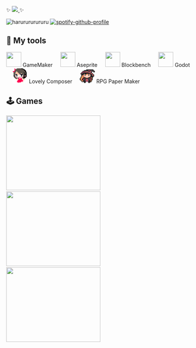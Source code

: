 ✨ <a href="https://www.patreon.com/harutofun" target="_blank">
  <img src="https://raw.githubusercontent.com/elsiehupp/patron-buttons/master/svg/become_a_patron_4x1_coral_logo_white_text_on_black.svg" width="300" />
</a>  ✨

![harurururururu](https://steam-stat.vercel.app/api?profileName=harurururururu) 
[![spotify-github-profile](https://spotify-github-profile.kittinanx.com/api/view?uid=31zlyknw4bfc6j5d7x7u7nh6ubm4&cover_image=false&theme=default&show_offline=true&background_color=171a21&interchange=true&bar_color=53b14f&bar_color_cover=false)](https://spotify-github-profile.kittinanx.com/api/view?uid=31zlyknw4bfc6j5d7x7u7nh6ubm4&redirect=true)   



## 💾 My tools
<img src="https://cdn2.steamgriddb.com/icon/e500b7708a865ec27eef36c33953b06e/32/256x256.png" width="40" height="40" /> GameMaker ㅤ 
<img src="https://www.rw-designer.com/icon-view/22556.png" width="40" height="40" /> Aseprite ㅤ 
<img src="https://upload.wikimedia.org/wikipedia/commons/6/6d/Blockbench_icon.png" width="40" height="40" /> Blockbench ㅤ 
<img src="https://uxwing.com/wp-content/themes/uxwing/download/brands-and-social-media/godot-game-engine-icon.png" width="40" height="40" /> Godot ㅤ 
<img src="Assets/icons/lovelycomposer.png" width="40" height="40" /> Lovely Composer ㅤ 
<img src="Assets/icons/rpgpapermaker.png" width="40" height="40" /> RPG Paper Maker

## 🕹️ Games
<a href="https://store.steampowered.com/app/1870400/Super_SpaceMail/" target="_blank">
  <img src="https://img.itch.zone/aW1nLzIyMjA4NjAwLmdpZg==/315x250%23cm/8xym8k.gif" width="252" height="200" />
</a>
<a href="https://harutofun.itch.io/lostincode" target="_blank">
  <img src="https://img.itch.zone/aW1nLzE3NDkzNzIwLmdpZg==/315x250%23cm/hHBwEu.gif" width="252" height="200" />
</a>
<a href="https://bsky.app/profile/haruto.fun" target="_blank">
  <img src="https://cdn.bsky.app/img/feed_fullsize/plain/did:plc:yvzzef625bgj6ratweirg5gu/bafkreih7aadlb6x2kbhh4n2w2dkdqd2j47ljm5yendrnumvhf532ztifc4@jpeg" width="252" height="200" />
</a>

